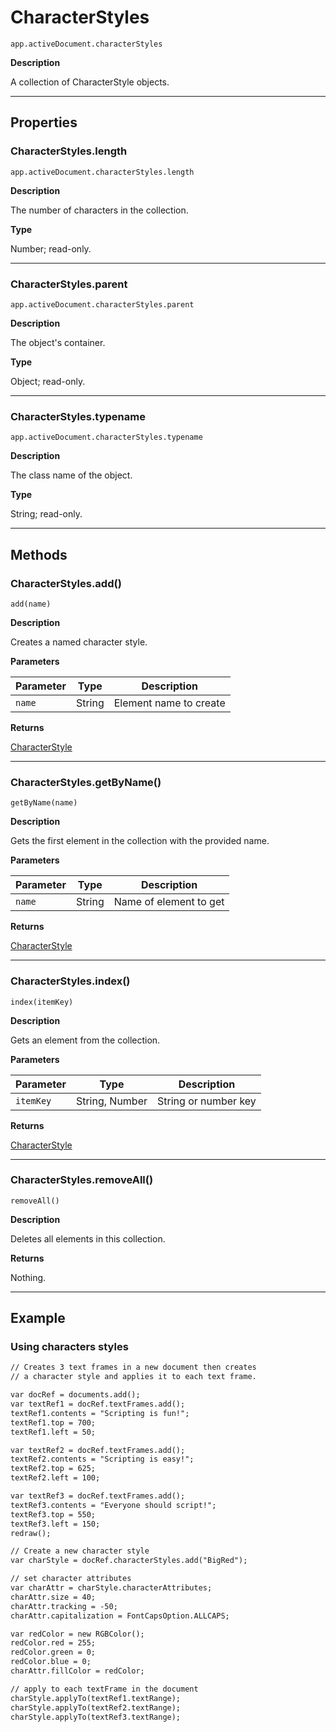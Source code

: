 # CharacterStyles

`app.activeDocument.characterStyles`

**Description**

A collection of CharacterStyle objects.

---

## Properties

### CharacterStyles.length

`app.activeDocument.characterStyles.length`

**Description**

The number of characters in the collection.

**Type**

Number; read-only.

---

### CharacterStyles.parent

`app.activeDocument.characterStyles.parent`

**Description**

The object's container.

**Type**

Object; read-only.

---

### CharacterStyles.typename

`app.activeDocument.characterStyles.typename`

**Description**

The class name of the object.

**Type**

String; read-only.

---

## Methods

### CharacterStyles.add()

`add(name)`

**Description**

Creates a named character style.

**Parameters**

| Parameter   | Type   | Description            |
|-------------|--------|------------------------|
| `name`      | String | Element name to create |

**Returns**

[CharacterStyle](./CharacterStyle.md)

---

### CharacterStyles.getByName()

`getByName(name)`

**Description**

Gets the first element in the collection with the provided name.

**Parameters**

| Parameter   | Type   | Description            |
|-------------|--------|------------------------|
| `name`      | String | Name of element to get |

**Returns**

[CharacterStyle](./CharacterStyle.md)

---

### CharacterStyles.index()

`index(itemKey)`

**Description**

Gets an element from the collection.

**Parameters**

| Parameter   | Type           | Description          |
|-------------|----------------|----------------------|
| `itemKey`   | String, Number | String or number key |

**Returns**

[CharacterStyle](./CharacterStyle.md)

---

### CharacterStyles.removeAll()

`removeAll()`

**Description**

Deletes all elements in this collection.

**Returns**

Nothing.

---

## Example

### Using characters styles

```default
// Creates 3 text frames in a new document then creates
// a character style and applies it to each text frame.

var docRef = documents.add();
var textRef1 = docRef.textFrames.add();
textRef1.contents = "Scripting is fun!";
textRef1.top = 700;
textRef1.left = 50;

var textRef2 = docRef.textFrames.add();
textRef2.contents = "Scripting is easy!";
textRef2.top = 625;
textRef2.left = 100;

var textRef3 = docRef.textFrames.add();
textRef3.contents = "Everyone should script!";
textRef3.top = 550;
textRef3.left = 150;
redraw();

// Create a new character style
var charStyle = docRef.characterStyles.add("BigRed");

// set character attributes
var charAttr = charStyle.characterAttributes;
charAttr.size = 40;
charAttr.tracking = -50;
charAttr.capitalization = FontCapsOption.ALLCAPS;

var redColor = new RGBColor();
redColor.red = 255;
redColor.green = 0;
redColor.blue = 0;
charAttr.fillColor = redColor;

// apply to each textFrame in the document
charStyle.applyTo(textRef1.textRange);
charStyle.applyTo(textRef2.textRange);
charStyle.applyTo(textRef3.textRange);
```
